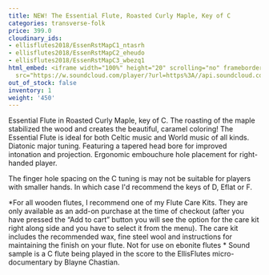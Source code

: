 ```yaml
---
title: NEW! The Essential Flute, Roasted Curly Maple, Key of C
categories: transverse-folk
price: 399.0
cloudinary_ids:
- ellisflutes2018/EssenRstMapC1_ntasrh
- ellisflutes2018/EssenRstMapC2_eheudo
- ellisflutes2018/EssenRstMapC3_wbezq1
html_embed: <iframe width="100%" height="20" scrolling="no" frameborder="no" allow="autoplay"
  src="https://w.soundcloud.com/player/?url=https%3A//api.soundcloud.com/tracks/597340230&color=%23ff5500&inverse=false&auto_play=false&show_user=true"></iframe>
out_of_stock: false
inventory: 1
weight: '450'
---
```


Essential Flute in Roasted Curly Maple, key of C.  The roasting of the maple stabilized the wood and creates the beautiful, caramel coloring!  The Essential Flute is ideal for both Celtic music and World music of all kinds. Diatonic major tuning. Featuring a tapered head bore for improved intonation and projection. Ergonomic embouchure hole placement for right-handed player.  

The finger hole spacing on the C tuning is may not be suitable for players with smaller hands.  In which case I'd recommend the keys of D, Eflat or F.  

*For all wooden flutes, I recommend one of my Flute Care Kits.  They are only available as an add-on purchase at the time of checkout (after you have pressed the “Add to cart” button you will see the option for the care kit right along side and you have to select it from the menu). The care kit includes the recommended wax, fine steel wool and instructions for maintaining the finish on your flute.  Not for use on ebonite flutes
*
Sound sample is a C flute being played in the score to the EllisFlutes micro-documentary by Blayne Chastian.